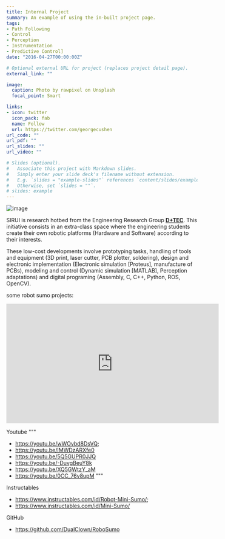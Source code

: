 ```yaml
---
title: Internal Project
summary: An example of using the in-built project page.
tags: 
- Path Following
- Control
- Perception
- Instrumentation
- Predictive Control]
date: "2016-04-27T00:00:00Z"

# Optional external URL for project (replaces project detail page).
external_link: ""

image:
  caption: Photo by rawpixel on Unsplash
  focal_point: Smart

links:
- icon: twitter
  icon_pack: fab
  name: Follow
  url: https://twitter.com/georgecushen
url_code: ""
url_pdf: ""
url_slides: ""
url_video: ""

# Slides (optional).
#   Associate this project with Markdown slides.
#   Simply enter your slide deck's filename without extension.
#   E.g. `slides = "example-slides"` references `content/slides/example-slides.md`.
#   Otherwise, set `slides = ""`.
# slides: example
---
```




![image](http://i82.servimg.com/u/f82/14/32/70/24/genera17.jpg)

SIRUI is research hotbed from the Engineering Research Group **[D+TEC](https://investigaciones.unibague.edu.co/d-tec)**. This initiative consists in an extra-class space where the engineering students create their own robotic platforms (Hardware and Software) according to their interests.

These low-cost developments involve prototyping tasks, handling of tools and equipment (3D print, laser cutter, PCB plotter, soldering), design and electronic implementation (Electronic simulation [Proteus], manufacture of PCBs), modeling and control (Dynamic simulation [MATLAB], Perception adaptations) and digital programing (Assembly, C, C++, Python, ROS, OpenCV).

some robot sumo projects:

<iframe width="560" height="315" src="https://www.youtube.com/embed/5Q5GUPR0JJQ" frameborder="0" allow="accelerometer; autoplay; encrypted-media; gyroscope; picture-in-picture" allowfullscreen></iframe>

Youtube
"""
- https://youtu.be/wWOvbd8DsVQ;
- https://youtu.be/IMWDzARXfe0
- https://youtu.be/5Q5GUPR0JJQ
- https://youtu.be/-DuvgBeuY8k
- https://youtu.be/XQ5GWtzY_aM
- https://youtu.be/0CC_76v8upM
"""

Instructables
- https://www.instructables.com/id/Robot-Mini-Sumo/;
- https://www.instructables.com/id/Mini-Sumo/

GitHub
- https://github.com/DualClown/RoboSumo
